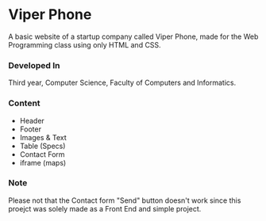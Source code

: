 <h1>Viper Phone</h1>
A basic website of a startup company called Viper Phone, made for the Web Programming class using only HTML and CSS.

<h3>Developed In</h3>
Third year, Computer Science, Faculty of Computers and Informatics.

<h3>Content</h3>
<ul>
  <li>Header</li>
  <li>Footer</li>
  <li>Images & Text</li>
  <li>Table (Specs)</li>
  <li>Contact Form</li>
  <li>iframe (maps)</li>
</ul>

<h3>Note</h3>
Please not that the Contact form "Send" button doesn't work since this proejct was solely made as a Front End and simple project.
